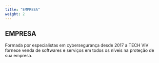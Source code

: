 ```yaml
---
title: "EMPRESA"
weight: 2
---
```


## EMPRESA

Formada por especialistas em cybersegurança desde 2017 a TECH VIV fornece venda de softwares e serviços em todos os níveis na proteção de sua empresa.
